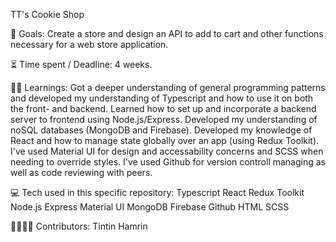 TT's Cookie Shop

🎯 Goals:
Create a store and design an API to add to cart and other functions necessary for a web store application.

⏳ Time spent / Deadline:
4 weeks.

👨‍🎓 Learnings:
Got a deeper understanding of general programming patterns and developed my understanding of Typescript and how to use it on both the front- and backend. 
Learned how to set up and incorporate a backend server to frontend using Node.js/Express. 
Developed my understanding of noSQL databases (MongoDB and Firebase). Developed my knowledge of React and how to manage state globally over an app (using Redux Toolkit). I've used Material UI for design and accessability concerns and SCSS when needing to override styles. 
I've used Github for version controll managing as well as code reviewing with peers. 

💻 Tech used in this specific repository:
Typescript
React
Redux Toolkit
Node.js 
Express
Material UI
MongoDB
Firebase
Github
HTML
SCSS

👩‍👩‍👦‍👦 Contributors:
Tintin Hamrin
